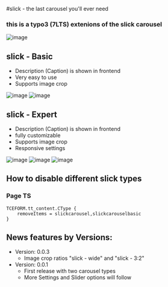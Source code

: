 #slick - the last carousel you'll ever need

### this is a typo3 (7LTS) extenions of the slick carousel 

![image](http://snag.gy/y2LpK.jpg)

## slick - Basic
* Description (Caption) is shown in frontend
* Very easy to use
* Supports image crop

![image](http://snag.gy/qwwSp.jpg)
![image](http://snag.gy/FsWNa.jpg)

## slick - Expert
* Description (Caption) is shown in frontend
* fully customizable
* Supports image crop
* Responsive settings

![image](http://snag.gy/qwwSp.jpg)
![image](http://snag.gy/NI3lB.jpg)
![image](http://snag.gy/TRror.jpg)

## How to disable different slick types

### Page TS
```
TCEFORM.tt_content.CType {
    removeItems = slickcarousel,slickcarouselbasic
}
```

## News features by Versions:

* Version: 0.0.3
	* Image crop ratios "slick - wide" and "slick - 3:2"
* Version: 0.0.1
	* First release with two carousel types
	* More Settings and Slider options will follow

